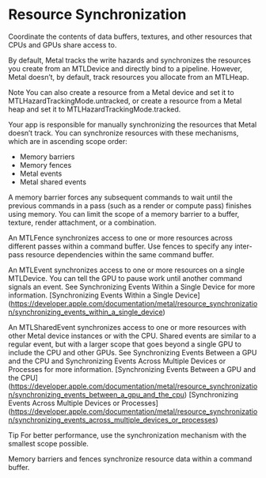 # Resource Synchronization
Coordinate the contents of data buffers, textures, and other resources that CPUs and GPUs share access to.

By default, Metal tracks the write hazards and synchronizes the resources you create from an MTLDevice and directly bind to
a pipeline.
However, Metal doesn’t, by default, track resources you allocate from an MTLHeap.

Note
You can also create a resource from a Metal device and set it to MTLHazardTrackingMode.untracked,
or create a resource from a Metal heap and set it to MTLHazardTrackingMode.tracked.

Your app is responsible for manually synchronizing the resources that Metal doesn’t track.
You can synchronize resources with these mechanisms, which are in ascending scope order:
* Memory barriers
* Memory fences
* Metal events
* Metal shared events

A memory barrier forces any subsequent commands to wait until the previous commands in a pass
(such as a render or compute pass) finishes using memory.
You can limit the scope of a memory barrier to a buffer, texture, render attachment, or a combination.

An MTLFence synchronizes access to one or more resources across different passes within a command buffer.
Use fences to specify any inter-pass resource dependencies within the same command buffer.

An MTLEvent synchronizes access to one or more resources on a single MTLDevice.
You can tell the GPU to pause work until another command signals an event.
See Synchronizing Events Within a Single Device for more information.
[Synchronizing Events Within a Single Device]
(https://developer.apple.com/documentation/metal/resource_synchronization/synchronizing_events_within_a_single_device)

An MTLSharedEvent synchronizes access to one or more resources with other Metal device instances or with the CPU.
Shared events are similar to a regular event, but with a larger scope that goes beyond a single GPU to include the CPU and
other GPUs.
See Synchronizing Events Between a GPU and the CPU and Synchronizing Events Across Multiple Devices or Processes for more
information.
[Synchronizing Events Between a GPU and the CPU]
(https://developer.apple.com/documentation/metal/resource_synchronization/synchronizing_events_between_a_gpu_and_the_cpu)
[Synchronizing Events Across Multiple Devices or Processes]
(https://developer.apple.com/documentation/metal/resource_synchronization/synchronizing_events_across_multiple_devices_or_processes)

Tip
For better performance, use the synchronization mechanism with the smallest scope possible.


Memory barriers and fences synchronize resource data within a command buffer.
